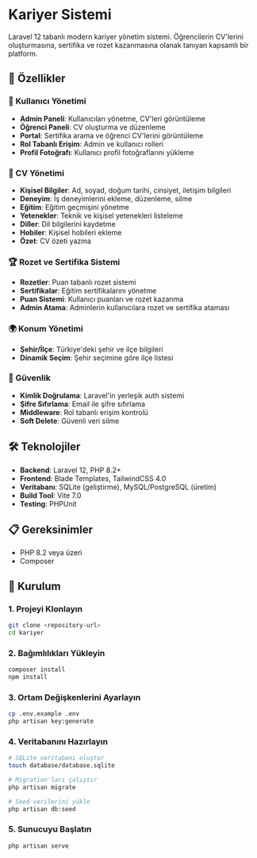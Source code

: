 # Kariyer Sistemi

Laravel 12 tabanlı modern kariyer yönetim sistemi. Öğrencilerin CV'lerini oluşturmasına, sertifika ve rozet kazanmasına olanak tanıyan kapsamlı bir platform.

## 🚀 Özellikler

### 👥 Kullanıcı Yönetimi
- **Admin Paneli**: Kullanıcıları yönetme, CV'leri görüntüleme
- **Öğrenci Paneli**: CV oluşturma ve düzenleme
- **Portal**: Sertifika arama ve öğrenci CV'lerini görüntüleme
- **Rol Tabanlı Erişim**: Admin ve kullanıcı rolleri
- **Profil Fotoğrafı**: Kullanıcı profil fotoğraflarını yükleme

### 📄 CV Yönetimi
- **Kişisel Bilgiler**: Ad, soyad, doğum tarihi, cinsiyet, iletişim bilgileri
- **Deneyim**: İş deneyimlerini ekleme, düzenleme, silme
- **Eğitim**: Eğitim geçmişini yönetme
- **Yetenekler**: Teknik ve kişisel yetenekleri listeleme
- **Diller**: Dil bilgilerini kaydetme
- **Hobiler**: Kişisel hobileri ekleme
- **Özet**: CV özeti yazma

### 🏆 Rozet ve Sertifika Sistemi
- **Rozetler**: Puan tabanlı rozet sistemi
- **Sertifikalar**: Eğitim sertifikalarını yönetme
- **Puan Sistemi**: Kullanıcı puanları ve rozet kazanma
- **Admin Atama**: Adminlerin kullanıcılara rozet ve sertifika ataması

### 🌍 Konum Yönetimi
- **Şehir/İlçe**: Türkiye'deki şehir ve ilçe bilgileri
- **Dinamik Seçim**: Şehir seçimine göre ilçe listesi

### 🔐 Güvenlik
- **Kimlik Doğrulama**: Laravel'in yerleşik auth sistemi
- **Şifre Sıfırlama**: Email ile şifre sıfırlama
- **Middleware**: Rol tabanlı erişim kontrolü
- **Soft Delete**: Güvenli veri silme

## 🛠️ Teknolojiler

- **Backend**: Laravel 12, PHP 8.2+
- **Frontend**: Blade Templates, TailwindCSS 4.0
- **Veritabanı**: SQLite (geliştirme), MySQL/PostgreSQL (üretim)
- **Build Tool**: Vite 7.0
- **Testing**: PHPUnit

## 📋 Gereksinimler

- PHP 8.2 veya üzeri
- Composer

## 🚀 Kurulum

### 1. Projeyi Klonlayın
```bash
git clone <repository-url>
cd kariyer
```

### 2. Bağımlılıkları Yükleyin
```bash
composer install
npm install
```

### 3. Ortam Değişkenlerini Ayarlayın
```bash
cp .env.example .env
php artisan key:generate
```

### 4. Veritabanını Hazırlayın
```bash
# SQLite veritabanı oluştur
touch database/database.sqlite

# Migration'ları çalıştır
php artisan migrate

# Seed verilerini yükle
php artisan db:seed
```


### 5. Sunucuyu Başlatın
```bash
php artisan serve
```

